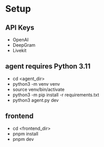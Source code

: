 
# Setup
## API Keys
- OpenAI
- DeepGram
- Livekit

## agent requires Python 3.11
- cd <agent_dir>
- python3 -m venv venv
- source venv/bin/activate
- python3 -m pip install -r requirements.txt
- python3 agent.py dev

## frontend
- cd <frontend_dir>
- pnpm install
- pnpm dev
